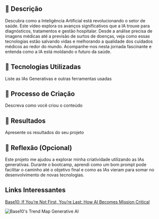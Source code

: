 ## 📒 Descrição

Descubra como a Inteligência Artificial está revolucionando o setor de saúde. Este vídeo explora os avanços significativos que a IA trouxe para diagnósticos, tratamentos e gestão hospitalar. Desde a análise precisa de imagens médicas até a previsão de surtos de doenças, veja como essas tecnologias estão salvando vidas e melhorando a qualidade dos cuidados médicos ao redor do mundo. Acompanhe-nos nesta jornada fascinante e entenda como a IA está moldando o futuro da saúde.

## 🤖 Tecnologias Utilizadas
Liste as IAs Generativas e outras ferramentas usadas

## 🧐 Processo de Criação
Descreva como você criou o conteúdo

## 🚀 Resultados
Apresente os resultados do seu projeto

## 💭 Reflexão (Opcional)
Este projeto me ajudou a explorar minha criatividade utilizando as IAs generativas. Durante o bootcamp, aprendi como um bom prompt pode facilitar o caminho até o objetivo final e como as IAs vieram para somar no desenvolvimento de novas tecnologias.

## Links Interessantes

[Base10: If You’re Not First, You’re Last: How AI Becomes Mission Critical](https://base10.vc/post/generative-ai-mission-critical/)

![Base10's Trend Map Generative AI](https://github.com/digitalinnovationone/lab-natty-or-not/assets/730492/f4df26e8-f8f7-4419-8252-c69d73ea930c)
